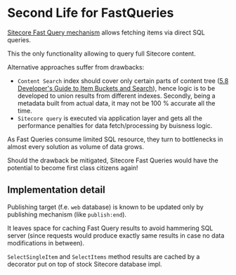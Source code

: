 # Second Life for FastQueries

[Sitecore Fast Query mechanism](https://doc.sitecore.com/SdnArchive/upload/sdn5/developer/using%20sitecore%20fast%20query/using%20sitecore%20fast%20query.pdf) allows fetching items via direct SQL queries.

This the only functionality allowing to query full Sitecore content.

Alternative approaches suffer from drawbacks:

* `Content Search` index should cover only certain parts of content tree ([5.8 Developer's Guide to Item Buckets and Search](https://doc.sitecore.com/legacy-docs/SC71/developers-guide-to-item-buckets-and-search-sc7-a4.pdf)), hence logic is to be developed to union results from different indexes. Secondly, being a metadata built from actual data, it may not be 100 % accurate all the time.
* `Sitecore query` is executed via application layer and gets all the performance penalties for data fetch/processing by buisness logic.

As Fast Queries consume limited SQL resource, they turn to bottlenecks in almost every solution as volume of data grows.

Should the drawback be mitigated, Sitecore Fast Queries would have the potential to become first class citizens again!

## Implementation detail

Publishing target (f.e. `web` database) is known to be updated only by publishing mechanism (like `publish:end`).

It leaves space for caching Fast Query results to avoid hammering SQL server (since requests would produce exactly same results in case no data modifications in between).

`SelectSingleItem` and `SelectItems` method results are cached by a decorator put on top of stock Sitecore database impl.
